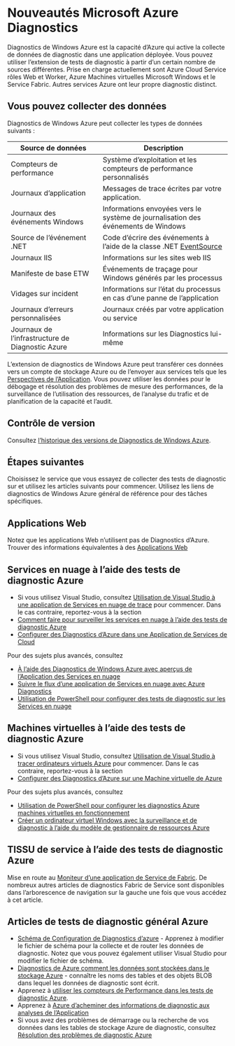 <properties
    pageTitle="Vue d’ensemble des Diagnostics de Windows Azure | Microsoft Azure"
    description="Utilisez les diagnostics de Windows Azure pour débogage, mesure des performances, de surveillance, l’analyse du trafic dans les services en nuage, les ordinateurs virtuels et tissu de service"
    services="multiple"
    documentationCenter=".net"
    authors="rboucher"
    manager="jwhit"
    editor=""/>

<tags
    ms.service="multiple"
    ms.workload="na"
    ms.tgt_pltfrm="na"
    ms.devlang="dotnet"
    ms.topic="article"
    ms.date="06/02/2016"
    ms.author="robb"/>


# <a name="what-is-microsoft-azure-diagnostics"></a>Nouveautés Microsoft Azure Diagnostics


Diagnostics de Windows Azure est la capacité d’Azure qui active la collecte de données de diagnostic dans une application déployée. Vous pouvez utiliser l’extension de tests de diagnostic à partir d’un certain nombre de sources différentes. Prise en charge actuellement sont Azure Cloud Service rôles Web et Worker, Azure Machines virtuelles Microsoft Windows et le Service Fabric. Autres services Azure ont leur propre diagnostic distinct.

## <a name="data-you-can-collect"></a>Vous pouvez collecter des données

Diagnostics de Windows Azure peut collecter les types de données suivants :

Source de données|Description
---|---
Compteurs de performance | Système d’exploitation et les compteurs de performance personnalisés
Journaux d’application     | Messages de trace écrites par votre application.
Journaux des événements Windows   | Informations envoyées vers le système de journalisation des événements de Windows
Source de l’événement .NET    | Code d’écrire des événements à l’aide de la classe .NET [EventSource](https://msdn.microsoft.com/library/system.diagnostics.tracing.eventsource.aspx)
Journaux IIS             | Informations sur les sites web IIS
Manifeste de base ETW   | Événements de traçage pour Windows générés par les processus
Vidages sur incident          | Informations sur l’état du processus en cas d’une panne de l’application
Journaux d’erreurs personnalisées    | Journaux créés par votre application ou service
Journaux de l’infrastructure de Diagnostic Azure|Informations sur les Diagnostics lui-même

L’extension de diagnostics de Windows Azure peut transférer ces données vers un compte de stockage Azure ou de l’envoyer aux services tels que les [Perspectives de l’Application](./application-insights/app-insights-cloudservices.md). Vous pouvez utiliser les données pour le débogage et résolution des problèmes de mesure des performances, de la surveillance de l’utilisation des ressources, de l’analyse du trafic et de planification de la capacité et l’audit.


## <a name="versioning"></a>Contrôle de version
Consultez [l’historique des versions de Diagnostics de Windows Azure](azure-diagnostics-versioning-history.md).

## <a name="next-steps"></a>Étapes suivantes
Choisissez le service que vous essayez de collecter des tests de diagnostic sur et utilisez les articles suivants pour commencer. Utilisez les liens de diagnostics de Windows Azure général de référence pour des tâches spécifiques.

## <a name="web-apps"></a>Applications Web
Notez que les applications Web n’utilisent pas de Diagnostics d’Azure. Trouver des informations équivalentes à des [Applications Web](./app-service-web/web-sites-enable-diagnostic-log.md)

## <a name="cloud-services-using-azure-diagnostics"></a>Services en nuage à l’aide des tests de diagnostic Azure
- Si vous utilisez Visual Studio, consultez [Utilisation de Visual Studio à une application de Services en nuage de trace](./vs-azure-tools-debug-cloud-services-virtual-machines.md) pour commencer. Dans le cas contraire, reportez-vous à la section
- [Comment faire pour surveiller les services en nuage à l’aide des tests de diagnostic Azure](./cloud-services/cloud-services-how-to-monitor.md)
- [Configurer des Diagnostics d’Azure dans une Application de Services de Cloud](./cloud-services/cloud-services-dotnet-diagnostics.md)

Pour des sujets plus avancés, consultez

- [À l’aide des Diagnostics de Windows Azure avec aperçus de l’Application des Services en nuage](./application-insights/app-insights-cloudservices.md)
- [Suivre le flux d’une application de Services en nuage avec Azure Diagnostics](./cloud-services/cloud-services-dotnet-diagnostics-trace-flow.md)
- [Utilisation de PowerShell pour configurer des tests de diagnostic sur les Services en nuage](./virtual-machines/virtual-machines-windows-ps-extensions-diagnostics.md)


## <a name="virtual-machines-using-azure-diagnostics"></a>Machines virtuelles à l’aide des tests de diagnostic Azure
- Si vous utilisez Visual Studio, consultez [Utilisation de Visual Studio à tracer ordinateurs virtuels Azure](./vs-azure-tools-debug-cloud-services-virtual-machines.md) pour commencer. Dans le cas contraire, reportez-vous à la section
- [Configurer des Diagnostics d’Azure sur une Machine virtuelle de Azure](./virtual-machines-dotnet-diagnostics.md)

Pour des sujets plus avancés, consultez

- [Utilisation de PowerShell pour configurer les diagnostics Azure machines virtuelles en fonctionnement](./virtual-machines/virtual-machines-windows-ps-extensions-diagnostics.md)
- [Créer un ordinateur virtuel Windows avec la surveillance et de diagnostic à l’aide du modèle de gestionnaire de ressources Azure](./virtual-machines/virtual-machines-windows-extensions-diagnostics-template.md)

## <a name="service-fabric-using-azure-diagnostics"></a>TISSU de service à l’aide des tests de diagnostic Azure
Mise en route au [Moniteur d’une application de Service de Fabric](./service-fabric/service-fabric-diagnostics-how-to-monitor-and-diagnose-services-locally.md). De nombreux autres articles de diagnostics Fabric de Service sont disponibles dans l’arborescence de navigation sur la gauche une fois que vous accédez à cet article.

## <a name="general-azure-diagnostics-articles"></a>Articles de tests de diagnostic général Azure
- [Schéma de Configuration de Diagnostics d’azure](https://msdn.microsoft.com/library/azure/mt634524.aspx) - Apprenez à modifier le fichier de schéma pour la collecte et de router les données de diagnostic. Notez que vous pouvez également utiliser Visual Studio pour modifier le fichier de schéma.
- [Diagnostics de Azure comment les données sont stockées dans le stockage Azure](./cloud-services/cloud-services-dotnet-diagnostics-storage.md) - connaître les noms des tables et des objets BLOB dans lequel les données de diagnostic sont écrit.
- Apprenez à [utiliser les compteurs de Performance dans les tests de diagnostic Azure](./cloud-services/cloud-services-dotnet-diagnostics-performance-counters.md).
- Apprenez à [Azure d’acheminer des informations de diagnostic aux analyses de l’Application](./azure-diagnostics-configure-applicationinsights.md)
- Si vous avez des problèmes de démarrage ou la recherche de vos données dans les tables de stockage Azure de diagnostic, consultez [Résolution des problèmes de diagnostic Azure](./azure-diagnostics-troubleshooting.md)
